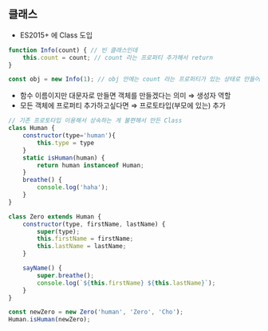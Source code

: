 

## 클래스

- ES2015+ 에 Class 도입

``` javascript
function Info(count) { // 빈 클래스인데 
    this.count = count; // count 라는 프로퍼티 추가해서 return
}

const obj = new Info(1); // obj 안에는 count 라는 프로퍼티가 있는 상태로 만들어짐
```

- 함수 이름이지만 대문자로 만들면 객체를 만들겠다는 의미 ⇒ 생성자 역할
- 모든 객체에 프로퍼티 추가하고싶다면 ⇒ 프로토타입(부모에 있는) 추가



``` javascript
// 기존 프로토타입 이용해서 상속하는 게 불편해서 만든 Class
class Human {
    constructor(type='human'){
        this.type = type
    }
    static isHuman(human) {
        return human instanceof Human;
    }
    breathe() {
        console.log('haha');
    }
}

class Zero extends Human {
    constructor(type, firstName, lastName) {
        super(type);
        this.firstName = firstName;
        this.lastName = lastName;
    }

    sayName() {
        super.breathe();
        console.log(`${this.firstName} ${this.lastName}`);
    }
}

const newZero = new Zero('human', 'Zero', 'Cho');
Human.isHuman(newZero);
```

